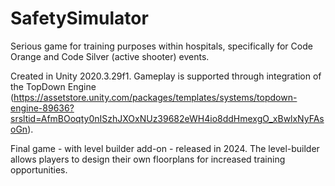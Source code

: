 # SafetySimulator
 Serious game for training purposes within hospitals, specifically for Code Orange and Code Silver (active shooter) events. 

 Created in Unity 2020.3.29f1. Gameplay is supported through integration of the TopDown Engine (https://assetstore.unity.com/packages/templates/systems/topdown-engine-89636?srsltid=AfmBOoqty0nISzhJXOxNUz39682eWH4io8ddHmexgO_xBwlxNyFAsoGn).

 Final game - with level builder add-on - released in 2024. The level-builder allows players to design their own floorplans for increased training opportunities. 
